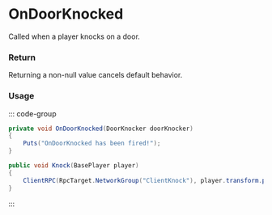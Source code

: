# OnDoorKnocked
<Badge type="info" text="Structure"/><Badge type="danger" text="Carbon Compatible"/><Badge type="warning" text="Oxide Compatible"/>
Called when a player knocks on a door.

### Return
Returning a non-null value cancels default behavior.

### Usage
::: code-group
```csharp [Example]
private void OnDoorKnocked(DoorKnocker doorKnocker)
{
	Puts("OnDoorKnocked has been fired!");
}
```
```csharp [Source — Assembly-CSharp @ DoorKnocker]
public void Knock(BasePlayer player)
{
	ClientRPC(RpcTarget.NetworkGroup("ClientKnock"), player.transform.position);
}

```
:::
